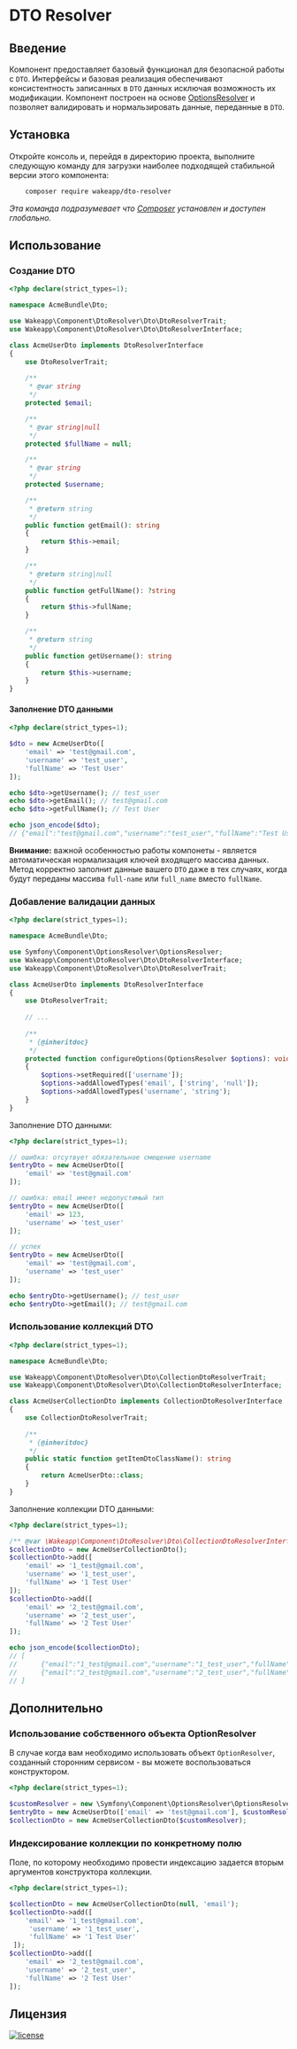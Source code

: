 DTO Resolver
============

Введение
--------

Компонент предоставляет базовый функционал для безопасной работы с `DTO`. Интерфейсы и базовая реализация обеспечивают
консистентность записанных в `DTO` данных исключая возможность их модификации.
Компонент построен на основе [OptionsResolver](https://github.com/symfony/options-resolver) и позволяет валидировать
и нормальзировать данные, переданные в `DTO`.

Установка
---------

Откройте консоль и, перейдя в директорию проекта, выполните следующую команду для загрузки наиболее подходящей
стабильной версии этого компонента:
```bash
    composer require wakeapp/dto-resolver
```
*Эта команда подразумевает что [Composer](https://getcomposer.org) установлен и доступен глобально.*


Использование
-------------

### Создание DTO

```php
<?php declare(strict_types=1);

namespace AcmeBundle\Dto;

use Wakeapp\Component\DtoResolver\Dto\DtoResolverTrait;
use Wakeapp\Component\DtoResolver\Dto\DtoResolverInterface;

class AcmeUserDto implements DtoResolverInterface
{
    use DtoResolverTrait;
    
    /**
     * @var string
     */
    protected $email;

    /**
     * @var string|null
     */
    protected $fullName = null;

    /**
     * @var string
     */
    protected $username;

    /**
     * @return string
     */
    public function getEmail(): string
    {
        return $this->email;
    }

    /**
     * @return string|null
     */
    public function getFullName(): ?string
    {
        return $this->fullName;
    }

    /**
     * @return string
     */
    public function getUsername(): string
    {
        return $this->username;
    }
}
```

#### Заполнение DTO данными

```php
<?php declare(strict_types=1);

$dto = new AcmeUserDto([
    'email' => 'test@gmail.com', 
    'username' => 'test_user', 
    'fullName' => 'Test User'
]);

echo $dto->getUsername(); // test_user
echo $dto->getEmail(); // test@gmail.com
echo $dto->getFullName(); // Test User

echo json_encode($dto); 
// {"email":"test@gmail.com","username":"test_user","fullName":"Test User"}
```

**Внимание:** важной особенностью работы компонеты - является автоматическая нормализация ключей
входящего массива данных. Метод корректно заполнит данные вашего `DTO` даже в тех случаях, когда будут
переданы массива `full-name` или `full_name` вместо `fullName`.

### Добавление валидации данных

```php
<?php declare(strict_types=1);

namespace AcmeBundle\Dto;

use Symfony\Component\OptionsResolver\OptionsResolver;
use Wakeapp\Component\DtoResolver\Dto\DtoResolverInterface;
use Wakeapp\Component\DtoResolver\Dto\DtoResolverTrait;

class AcmeUserDto implements DtoResolverInterface
{
    use DtoResolverTrait;
    
    // ...
    
    /**
     * {@inheritdoc}
     */
    protected function configureOptions(OptionsResolver $options): void
    {
        $options->setRequired(['username']);
        $options->addAllowedTypes('email', ['string', 'null']);
        $options->addAllowedTypes('username', 'string');
    }
}
```

Заполнение DTO данными:

```php
<?php declare(strict_types=1);

// ошибка: отсутвует обязательное смещение username
$entryDto = new AcmeUserDto([
    'email' => 'test@gmail.com'
]);

// ошибка: email имеет недопустимый тип
$entryDto = new AcmeUserDto([
    'email' => 123, 
    'username' => 'test_user'
]);

// успех
$entryDto = new AcmeUserDto([
    'email' => 'test@gmail.com', 
    'username' => 'test_user'
]);

echo $entryDto->getUsername(); // test_user
echo $entryDto->getEmail(); // test@gmail.com
```

### Использование коллекций DTO

```php
<?php declare(strict_types=1);

namespace AcmeBundle\Dto;

use Wakeapp\Component\DtoResolver\Dto\CollectionDtoResolverTrait;
use Wakeapp\Component\DtoResolver\Dto\CollectionDtoResolverInterface;

class AcmeUserCollectionDto implements CollectionDtoResolverInterface
{
    use CollectionDtoResolverTrait;
    
    /**
     * {@inheritdoc}
     */
    public static function getItemDtoClassName(): string
    {
        return AcmeUserDto::class;
    }
}
```

Заполнение коллекции DTO данными:

```php
<?php declare(strict_types=1);

/** @var \Wakeapp\Component\DtoResolver\Dto\CollectionDtoResolverInterface $collectionDto */
$collectionDto = new AcmeUserCollectionDto();
$collectionDto->add([
    'email' => '1_test@gmail.com',
    'username' => '1_test_user',
    'fullName' => '1 Test User'
]);
$collectionDto->add([
    'email' => '2_test@gmail.com',
    'username' => '2_test_user',
    'fullName' => '2 Test User'
]);

echo json_encode($collectionDto);
// [
//      {"email":"1_test@gmail.com","username":"1_test_user","fullName":"1 Test User"},
//      {"email":"2_test@gmail.com","username":"2_test_user","fullName":"2 Test User"}
// ]
```

Дополнительно
-------------

### Использование собственного объекта OptionResolver

В случае когда вам необходимо использовать объект `OptionResolver`,
созданный сторонним сервисом - вы можете воспользоваться конструктором.

```php
<?php declare(strict_types=1);

$customResolver = new \Symfony\Component\OptionsResolver\OptionsResolver();
$entryDto = new AcmeUserDto(['email' => 'test@gmail.com'], $customResolver);
$collectionDto = new AcmeUserCollectionDto($customResolver);
```

### Индексирование коллекции по конкретному полю

Поле, по которому необходимо провести индексацию задается вторым аргументов конструктора коллекции.

```php
<?php declare(strict_types=1);

$collectionDto = new AcmeUserCollectionDto(null, 'email');
$collectionDto->add([
    'email' => '1_test@gmail.com',
     'username' => '1_test_user',
     'fullName' => '1 Test User'
 ]);
$collectionDto->add([
    'email' => '2_test@gmail.com',
    'username' => '2_test_user',
    'fullName' => '2 Test User'
]);
```

Лицензия
--------

[![license](https://img.shields.io/badge/License-MIT-green.svg?style=flat-square)](./LICENSE)

